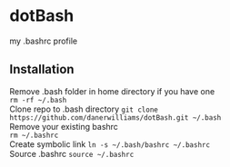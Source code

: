 # dotBash
my .bashrc profile  
  
## Installation
Remove .bash folder in home directory if you have one  
`rm -rf ~/.bash`  
Clone repo to .bash directory
`git clone https://github.com/danerwilliams/dotBash.git ~/.bash`  
Remove your existing bashrc  
`rm ~/.bashrc`  
Create symbolic link 
`ln -s ~/.bash/bashrc ~/.bashrc`  
Source .bashrc
`source ~/.bashrc`     
